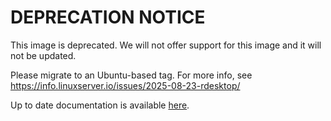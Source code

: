 <!-- DO NOT EDIT THIS FILE MANUALLY -->
<!-- Please read https://github.com/linuxserver/docker-rdesktop/blob/arch-xfce/.github/CONTRIBUTING.md -->
# DEPRECATION NOTICE 
This image is deprecated. We will not offer support for this image and it will not be updated.


Please migrate to an Ubuntu-based tag. For more info, see
https://info.linuxserver.io/issues/2025-08-23-rdesktop/

Up to date documentation is available [here](https://github.com/linuxserver/docker-rdesktop/blob/master/README.md).
